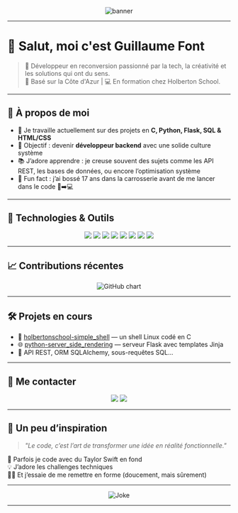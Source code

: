 <!-- bannière ou logo -->
<p align="center">
  <img src="https://capsule-render.vercel.app/api?type=waving&color=0A192F&height=200&section=header&text=Bienvenue%20chez%20Guillaume!&fontColor=ffffff&fontSize=40&fontAlignY=35" alt="banner"/>
</p>

---

# 👋 Salut, moi c'est Guillaume Font

> 🎯 Développeur en reconversion passionné par la tech, la créativité et les solutions qui ont du sens.  
> 📍 Basé sur la Côte d'Azur | 💻 En formation chez Holberton School.

---

## 🧠 À propos de moi

- 🔧 Je travaille actuellement sur des projets en **C, Python, Flask, SQL & HTML/CSS**
- 🎯 Objectif : devenir **développeur backend** avec une solide culture système
- 📚 J’adore apprendre : je creuse souvent des sujets comme les API REST, les bases de données, ou encore l’optimisation système
- 🧩 Fun fact : j’ai bossé 17 ans dans la carrosserie avant de me lancer dans le code 🚗➡️💻

---

## 🚀 Technologies & Outils

<p align="center">
  <img src="https://img.shields.io/badge/Python-3670A0?style=for-the-badge&logo=python&logoColor=ffdd54"/>
  <img src="https://img.shields.io/badge/C-00599C?style=for-the-badge&logo=c&logoColor=white"/>
  <img src="https://img.shields.io/badge/MySQL-00000F?style=for-the-badge&logo=mysql&logoColor=white"/>
  <img src="https://img.shields.io/badge/Flask-000000?style=for-the-badge&logo=flask&logoColor=white"/>
  <img src="https://img.shields.io/badge/HTML5-E34F26?style=for-the-badge&logo=html5&logoColor=white"/>
  <img src="https://img.shields.io/badge/CSS3-1572B6?style=for-the-badge&logo=css3&logoColor=white"/>
  <img src="https://img.shields.io/badge/Linux-FCC624?style=for-the-badge&logo=linux&logoColor=black"/>
  <img src="https://img.shields.io/badge/Git-F05032?style=for-the-badge&logo=git&logoColor=white"/>
</p>

---

## 📈 Contributions récentes

<p align="center">
  <img src="https://ghchart.rshah.org/GuillaumeFont" alt="GitHub chart" />
</p>



---

## 🛠️ Projets en cours

- 🔭 [holbertonschool-simple_shell](https://github.com/GuillaumeFont/holbertonschool-simple_shell) — un shell Linux codé en C
- 🌐 [python-server_side_rendering](https://github.com/GuillaumeFont/holbertonschool-higher_level_programming) — serveur Flask avec templates Jinja
- 🧪 API REST, ORM SQLAlchemy, sous-requêtes SQL...

---

## 💬 Me contacter

<p align="center">
  <a href="mailto:guillaume_font@orange.fr"><img src="https://img.shields.io/badge/Email-guillaume_font@orange.fr-D14836?style=for-the-badge&logo=gmail&logoColor=white"/></a>
  <a href="https://www.linkedin.com/in/ton-profil"><img src="https://img.shields.io/badge/LinkedIn-Profil-0077B5?style=for-the-badge&logo=linkedin&logoColor=white"/></a>
</p>

---

## 🌈 Un peu d’inspiration

> *"Le code, c’est l’art de transformer une idée en réalité fonctionnelle."*

🎵 Parfois je code avec du Taylor Swift en fond  
💡 J’adore les challenges techniques  
🏋️‍♂️ Et j’essaie de me remettre en forme (doucement, mais sûrement)

---

<p align="center">
  <img src="https://readme-jokes.vercel.app/api" alt="Joke" />
</p>

---

